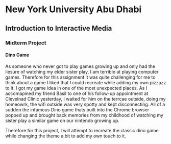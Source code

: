 # New York University Abu Dhabi
## Introduction to Interactive Media
### Midterm Project
#### Dino Game
As someone who never got to play games growing up and only had the liesure of watching my elder sister play, I am terrible at playing computer games. Therefore for this assignment it was quite challenging for me to think about a game I liked that I could recreate while adding my own pizzazz to it. I got my game idea in one of the most unexpected places. As I accomapined my friend Basil to one of his follow-up appointment at Clevelnad Clinic yesterday, I waited for him on the terrcae outside, doing my homeowrk, the wifi outside was very spotty and kept disconnecting. All of a sudden the infamous Dino game thats built into the Chrome browser popped up and brought back memories from my childhood of watching my sister play a similar game on our nintendo growing up.

Therefore for this project, I will attempt to recreate the classic dino game while changing the theme a bit to add my own touch to it.

